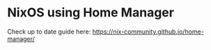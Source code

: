# NixOS using Home Manager

Check up to date guide here: https://nix-community.github.io/home-manager/


